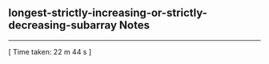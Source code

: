 <h2>longest-strictly-increasing-or-strictly-decreasing-subarray Notes</h2><hr>[ Time taken: 22 m 44 s ]